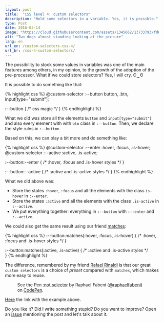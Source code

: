 ```yaml
---
layout: post
title:  "CSS level 4: custom selectors"
description: "Hold some selectors in a variable. Yes, it is possible."
type: Post
date: 2016-03-14
image: "https://cloud.githubusercontent.com/assets/1345662/13733793/fd6e4256-e975-11e5-8498-ff80c382917d.jpg"
alt: "Two dogs almost standing looking at the picture"
lang: en
url_en: /custom-selectors-css-4/
url_br: /css-4-custom-selectors/
---
```


The possibility to stock some values in variables was one of the main features among others, in my opinion, to the growth of the adoption of the pre-processor. What if we could store selectors? Yes, I will cry. ʘ‿ʘ

It is possible to do something like that:

{% highlight css %}
@custom-selector :--button button, .btn, input[type="submit"];

:--button {
  /* css magic */ 
}
{% endhighlight %}

What we did was store all the elements `button` and `input[type="submit"]` and also every element with with `btn` class in `:--button`. Then, we declare the style rules in `:--button`.

Based on this, we can play a bit more and do something like:

{% highlight css %}
@custom-selector :--enter :hover, :focus, .is-hover;
@custom-selector :--active :active, .is-active;

:--button:--enter {
  /* :hover, :focus and .is-hover styles */
}

:--button:--active {
  /* :active and .is-active styles */
}
{% endhighlight %}

What we did above was:

* Store the states `:hover`, `:focus` and all the elements with the class `is-hover` in `:--enter`.
* Store the states `:active` and all the elements with the class `.is-active` in `:--active`.
* We put everything together: everything in `:--button` with `:--enter` and `:--active`.

We could also get the same result using our friend [matches](/en/matches-selector-css-4/):

{% highlight css %}
:--button:matches(:hover, :focus, .is-hover) {
  /* :hover, :focus and .is-hover styles */
}

:--button:matches(:active, .is-active) {
  /* :active and .is-active styles */  
}
{% endhighlight %}

The difference, remembered by my friend [Rafael Rinaldi](https://twitter.com/rafaelrinaldi) is that our great `custom selectors` is a choice of *preset* compared with `matches`, which makes more easy to reuse.

<figure class="text-center loading">
  <p data-height="145" data-theme-id="4240" data-slug-hash="eZzjVw" data-default-tab="result" data-user="raphaelfabeni" class="codepen">See the Pen <a href="http://codepen.io/raphaelfabeni/pen/eZzjVw/">:not selector</a> by Raphael Fabeni (<a href="http://codepen.io/raphaelfabeni">@raphaelfabeni</a>) on <a href="http://codepen.io">CodePen</a>.</p>
</figure>

[Here](http://codepen.io/raphaelfabeni/pen/eZzjVw) the link with the example above.

Do you like it? Did I write something stupid? Do you want to improve? Open an [issue](https://github.com/raphaelfabeni/raphaelfabeni.github.io/issues) mentioning the post and let's talk about it.

<script async src="//assets.codepen.io/assets/embed/ei.js"></script>